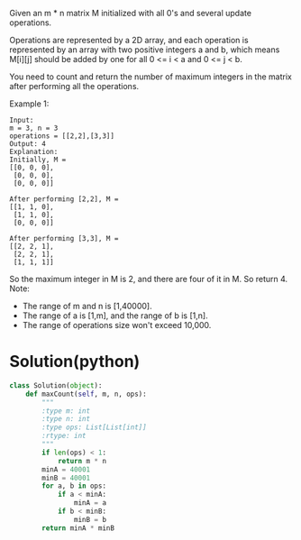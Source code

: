 Given an m * n matrix M initialized with all 0's and several update operations.

Operations are represented by a 2D array, and each operation is represented by an array with two positive integers a and b, which means M[i][j] should be added by one for all 0 <= i < a and 0 <= j < b.

You need to count and return the number of maximum integers in the matrix after performing all the operations.

Example 1:
```
Input: 
m = 3, n = 3
operations = [[2,2],[3,3]]
Output: 4
Explanation: 
Initially, M = 
[[0, 0, 0],
 [0, 0, 0],
 [0, 0, 0]]

After performing [2,2], M = 
[[1, 1, 0],
 [1, 1, 0],
 [0, 0, 0]]

After performing [3,3], M = 
[[2, 2, 1],
 [2, 2, 1],
 [1, 1, 1]]
```
So the maximum integer in M is 2, and there are four of it in M. So return 4.
Note:
* The range of m and n is [1,40000].
* The range of a is [1,m], and the range of b is [1,n].
* The range of operations size won't exceed 10,000.

# Solution(python)
```python
class Solution(object):
    def maxCount(self, m, n, ops):
        """
        :type m: int
        :type n: int
        :type ops: List[List[int]]
        :rtype: int
        """
        if len(ops) < 1:
            return m * n
        minA = 40001
        minB = 40001
        for a, b in ops:
            if a < minA:
                minA = a
            if b < minB:
                minB = b
        return minA * minB
```

